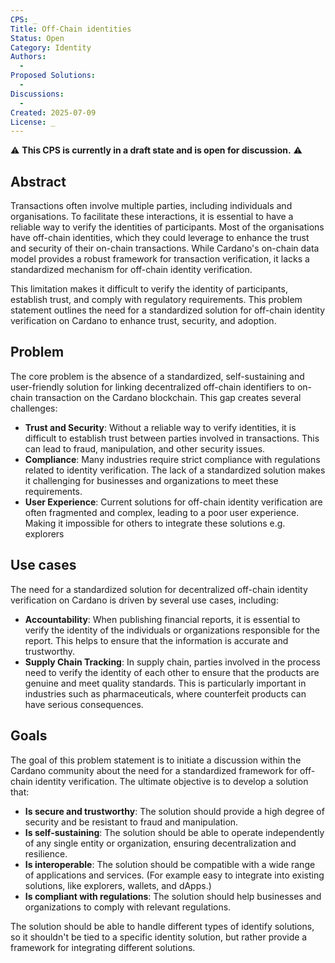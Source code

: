 ```yaml
---
CPS: _
Title: Off-Chain identities
Status: Open
Category: Identity
Authors:
  - 
Proposed Solutions:
  - 
Discussions:
  - 
Created: 2025-07-09
License: _
---
```


⚠️ **This CPS is currently in a draft state and is open for discussion.** ⚠️

## Abstract

Transactions often involve multiple parties, including individuals and organisations. 
To facilitate these interactions, it is essential to have a reliable way to verify the identities of participants.
Most of the organisations have off-chain identities, which they could leverage to enhance the trust and security of their on-chain transactions.
While Cardano's on-chain data model provides a robust framework for transaction verification, it lacks a standardized mechanism for off-chain identity verification.

This limitation makes it difficult to verify the identity of participants, establish trust, and comply with regulatory requirements. 
This problem statement outlines the need for a standardized solution for off-chain identity verification on Cardano to enhance trust, security, and adoption.

## Problem

The core problem is the absence of a standardized, self-sustaining and user-friendly solution for linking decentralized off-chain identifiers to on-chain transaction on the Cardano blockchain.
This gap creates several challenges:
- **Trust and Security**: Without a reliable way to verify identities, it is difficult to establish trust between parties involved in transactions. This can lead to fraud, manipulation, and other security issues.
- **Compliance**: Many industries require strict compliance with regulations related to identity verification. The lack of a standardized solution makes it challenging for businesses and organizations to meet these requirements.
- **User Experience**: Current solutions for off-chain identity verification are often fragmented and complex, leading to a poor user experience. Making it impossible for others to integrate these solutions e.g. explorers

## Use cases
The need for a standardized solution for decentralized off-chain identity verification on Cardano is driven by several use cases, including:
- **Accountability**: When publishing financial reports, it is essential to verify the identity of the individuals or organizations responsible for the report. This helps to ensure that the information is accurate and trustworthy.
- **Supply Chain Tracking**: In supply chain, parties involved in the process need to verify the identity of each other to ensure that the products are genuine and meet quality standards. 
This is particularly important in industries such as pharmaceuticals, where counterfeit products can have serious consequences.

## Goals

The goal of this problem statement is to initiate a discussion within the Cardano community about the need for a standardized framework for off-chain identity verification. 
The ultimate objective is to develop a solution that:
- **Is secure and trustworthy**: The solution should provide a high degree of security and be resistant to fraud and manipulation.
- **Is self-sustaining**: The solution should be able to operate independently of any single entity or organization, ensuring decentralization and resilience.
- **Is interoperable**: The solution should be compatible with a wide range of applications and services. (For example easy to integrate into existing solutions, like explorers, wallets, and dApps.)
- **Is compliant with regulations**: The solution should help businesses and organizations to comply with relevant regulations. 

The solution should be able to handle different types of identify solutions, so it shouldn't be tied to a specific identity solution, but rather provide a framework for integrating different solutions.